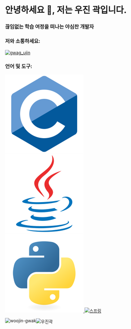 <h1>안녕하세요 👋, 저는 우진 곽입니다.</h1>
<h3>끊임없는 학습 여정을 떠나는 야심찬 개발자</h3>

<h3 align="left">저와 소통하세요:</h3>
<p align="left">
<a href="https://instagram.com/gwag_ujin" target="blank"><img align="center" src="https://raw.githubusercontent.com/rahuldkjain/github-profile-readme-generator/master/src/images/icons/Social/instagram.svg" alt="gwag_ujin" height="30" width="40" /></a>
</p>

<h3 align="left">언어 및 도구:</h3>
<p align="left"> <a href="https://www.cprogramming.com/" target="_blank" rel="noreferrer"> <img src="https://raw.githubusercontent.com/devicons/devicon/master/icons/c/c-original.svg" alt="c" 너비="40" 높이="40"/> </a> <a href="https://www.java.com" 대상="_blank" rel="참조 없음"> <img src="https://raw.githubusercontent.com/devicons/devicon/master/icons/java/java-original.svg" alt="자바" 너비="40" 높이="40"/> </a> <a href="https://www.python.org" 대상="_blank" rel="참조 없음"> <img src="https://raw.githubusercontent.com/devicons/devicon/master/icons/python/python-original.svg" alt="파이썬" 너비="40" 높이="40"/> </a> <a href="https://spring.io/" target="_blank" rel="noreferrer"> <img src="https://www.vectorlogo.zone/logos/springio/springio-icon.svg" alt="스프링" 너비="40" 높이="40"/> </a> </p>

<p><img align="left" src="https://github-readme-stats.vercel.app/api/top-langs?username=woojin-gwak&show_icons=true&locale=ko&layout=compact" alt="woojin-gwak" /></p>

<p> <img align="center" src="https://github-readme-stats.vercel.app/api?username=woojin-gwak&show_icons=true&locale=ko" alt="우진곽" /></p>

